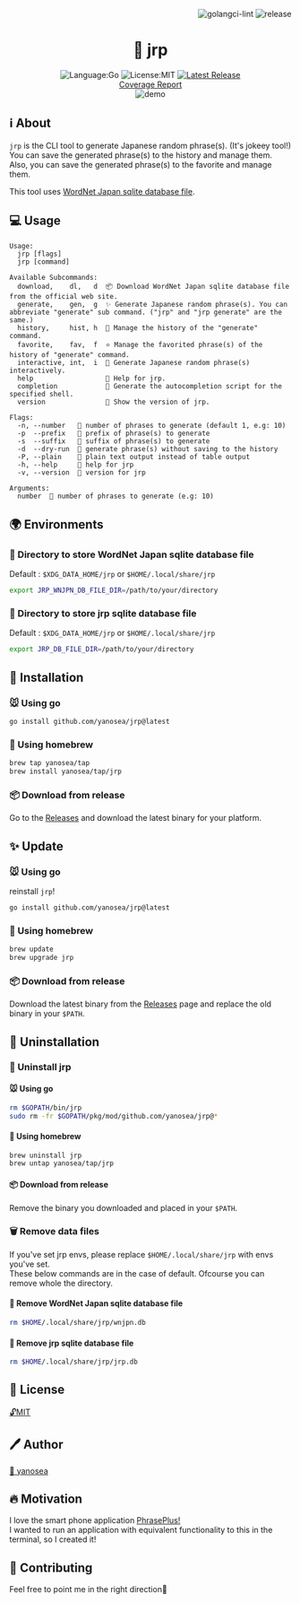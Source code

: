 <div align="right">

![golangci-lint](https://github.com/yanosea/jrp/actions/workflows/golangci-lint.yml/badge.svg)
![release](https://github.com/yanosea/jrp/actions/workflows/release.yml/badge.svg)

</div>

<div align="center">

# 🎲 jrp

![Language:Go](https://img.shields.io/static/v1?label=Language&message=Go&color=blue&style=flat-square)
![License:MIT](https://img.shields.io/static/v1?label=License&message=MIT&color=blue&style=flat-square)
[![Latest Release](https://img.shields.io/github/v/release/yanosea/jrp?style=flat-square)](https://github.com/yanosea/jrp/releases/latest)
<br/>
[Coverage Report](https://yanosea.github.io/jrp/coverage.html)
<br/>
![demo](docs/demo.gif "demo")

</div>

## ℹ️ About

`jrp` is the CLI tool to generate Japanese random phrase(s). (It's jokeey tool!)  
You can save the generated phrase(s) to the history and manage them.  
Also, you can save the generated phrase(s) to the favorite and manage them.

This tool uses [WordNet Japan sqlite database file](https://bond-lab.github.io/wnja/jpn/downloads.html).

## 💻 Usage

```
Usage:
  jrp [flags]
  jrp [command]

Available Subcommands:
  download,    dl,   d  📦 Download WordNet Japan sqlite database file from the official web site.
  generate,    gen,  g  ✨ Generate Japanese random phrase(s). You can abbreviate "generate" sub command. ("jrp" and "jrp generate" are the same.)
  history,     hist, h  📜 Manage the history of the "generate" command.
  favorite,    fav,  f  ⭐ Manage the favorited phrase(s) of the history of "generate" command.
  interactive, int,  i  💬 Generate Japanese random phrase(s) interactively.
  help                  🤝 Help for jrp.
  completion            🔧 Generate the autocompletion script for the specified shell.
  version               🔖 Show the version of jrp.

Flags:
  -n, --number   🔢 number of phrases to generate (default 1, e.g: 10)
  -p  --prefix   💬 prefix of phrase(s) to generate
  -s  --suffix   💬 suffix of phrase(s) to generate
  -d  --dry-run  🧪 generate phrase(s) without saving to the history
  -P, --plain    📝 plain text output instead of table output
  -h, --help     🤝 help for jrp
  -v, --version  🔖 version for jrp

Arguments:
  number  🔢 number of phrases to generate (e.g: 10)
```

## 🌍 Environments

### 📁 Directory to store WordNet Japan sqlite database file

Default : `$XDG_DATA_HOME/jrp` or `$HOME/.local/share/jrp`

```sh
export JRP_WNJPN_DB_FILE_DIR=/path/to/your/directory
```

### 📁 Directory to store jrp sqlite database file

Default : `$XDG_DATA_HOME/jrp` or `$HOME/.local/share/jrp`

```sh
export JRP_DB_FILE_DIR=/path/to/your/directory
```

## 🔧 Installation

### 🐭 Using go

```sh
go install github.com/yanosea/jrp@latest
```

### 🍺 Using homebrew

```sh
brew tap yanosea/tap
brew install yanosea/tap/jrp
```

### 📦 Download from release

Go to the [Releases](https://github.com/yanosea/jrp/releases) and download the latest binary for your platform.

## ✨ Update

### 🐭 Using go

reinstall `jrp`!

```sh
go install github.com/yanosea/jrp@latest
```

### 🍺 Using homebrew

```sh
brew update
brew upgrade jrp
```

### 📦 Download from release

Download the latest binary from the [Releases](https://github.com/yanosea/jrp/releases) page and replace the old binary in your `$PATH`.

## 🧹 Uninstallation

### 🔧 Uninstall jrp

#### 🐭 Using go

```sh
rm $GOPATH/bin/jrp
sudo rm -fr $GOPATH/pkg/mod/github.com/yanosea/jrp@*
```

#### 🍺 Using homebrew

```sh
brew uninstall jrp
brew untap yanosea/tap/jrp
```

#### 📦 Download from release

Remove the binary you downloaded and placed in your `$PATH`.

### 🗑️ Remove data files

If you've set jrp envs, please replace `$HOME/.local/share/jrp` with envs you've set.  
These below commands are in the case of default. Ofcourse you can remove whole the directory.

#### 💾 Remove WordNet Japan sqlite database file

```sh
rm $HOME/.local/share/jrp/wnjpn.db
```

#### 💾 Remove jrp sqlite database file

```sh
rm $HOME/.local/share/jrp/jrp.db
```

## 📃 License

[🔓MIT](./LICENSE)

## 🖊️ Author

[🏹 yanosea](https://github.com/yanosea)

## 🔥 Motivation

I love the smart phone application [PhrasePlus!](https://www.phraseplus.org)  
I wanted to run an application with equivalent functionality to this in the terminal, so I created it!

## 🤝 Contributing

Feel free to point me in the right direction🙏
